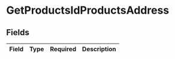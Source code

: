 # GetProductsIdProductsAddress


## Fields

| Field       | Type        | Required    | Description |
| ----------- | ----------- | ----------- | ----------- |